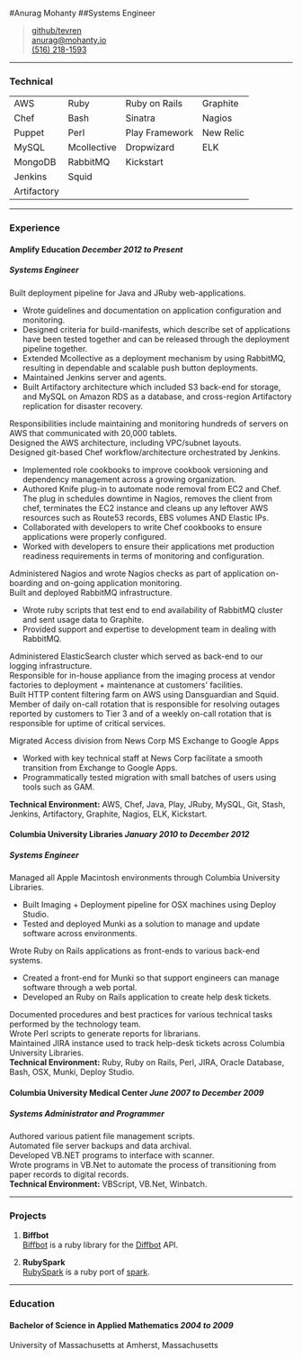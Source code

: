 #Anurag Mohanty
##Systems Engineer

> [github/tevren](http://github.com/tevren)</br>
> [anurag@mohanty.io](mailto:anurag@mohanty.io)</br>
> [(516) 218-1593](tel:+15162181593)</br>

-----
### Technical

|||||
|---|---|---|---|
| AWS| Ruby | Ruby on Rails | Graphite
| Chef| Bash|Sinatra | Nagios|
| Puppet | Perl|Play Framework | New Relic
| MySQL | Mcollective| Dropwizard | ELK
| MongoDB | RabbitMQ | Kickstart
| Jenkins | Squid
| Artifactory |

-----

### Experience

#### Amplify Education _December 2012 to Present_
##### Systems Engineer

Built deployment pipeline for Java and JRuby web-applications.

- Wrote guidelines and documentation on application configuration and monitoring.
- Designed criteria for build-manifests, which describe set of applications have been tested together and can be released through the deployment pipeline together. 
- Extended Mcollective as a deployment mechanism by using RabbitMQ, resulting in dependable and scalable push button deployments.
- Maintained Jenkins server and agents.
- Built Artifactory architecture which included S3 back-end for storage, and MySQL on Amazon RDS as a database, and cross-region Artifactory replication for disaster recovery.

Responsibilities include maintaining and monitoring hundreds of servers on AWS that communicated with 20,000 tablets.</br>
Designed the AWS architecture, including VPC/subnet layouts.</br>
Designed git-based Chef workflow/architecture orchestrated by Jenkins.

- Implemented role cookbooks to improve cookbook versioning and dependency management across a growing organization.
- Authored Knife plug-in to automate node removal from EC2 and Chef. The plug in schedules downtime in Nagios, removes the client from chef, terminates the EC2 instance and cleans up any leftover AWS resources such as Route53 records, EBS volumes AND Elastic IPs.
- Collaborated with developers to write Chef cookbooks to ensure applications were properly configured.
- Worked with developers to ensure their applications met production readiness requirements in terms of monitoring and configuration.

Administered Nagios and wrote Nagios checks as part of application on-boarding and on-going application monitoring.</br>
Built and deployed RabbitMQ infrastructure.

- Wrote ruby scripts that test end to end availability of RabbitMQ cluster and sent usage data to Graphite.
- Provided support and expertise to development team in dealing with RabbitMQ.

Administered ElasticSearch cluster which served as back-end to our logging infrastructure.</br>
Responsible for in-house appliance from the imaging process at vendor factories to deployment + maintenance at customers' facilities.</br>
Built HTTP content filtering farm on AWS using Dansguardian and Squid.</br>
Member of daily on-call rotation that is responsible for resolving outages reported by customers to Tier 3 and of a weekly on-call rotation that is responsible for uptime of critical services.

Migrated Access division from News Corp MS Exchange to Google Apps
- Worked with key technical staff at News Corp facilitate a smooth transition from Exchange to Google Apps.
- Programmatically tested migration with small batches of users using tools such as GAM. 

**Technical Environment:** AWS, Chef, Java, Play, JRuby, MySQL, Git, Stash, Jenkins, Artifactory, Graphite, Nagios, ELK, Kickstart.

#### Columbia University Libraries _January 2010 to December 2012_
##### Systems Engineer

Managed all Apple Macintosh environments through Columbia University Libraries.
- Built Imaging + Deployment pipeline for OSX machines using Deploy Studio.
- Tested and deployed Munki as a solution to manage and update software across environments.

Wrote Ruby on Rails applications as front-ends to various back-end systems.

- Created a front-end for Munki so that support engineers can manage software through a web portal.
- Developed an Ruby on Rails application to create help desk tickets. 

Documented procedures and best practices for various technical tasks performed by the technology team.</br>
Wrote Perl scripts to generate reports for librarians.</br>
Maintained JIRA instance used to track help-desk tickets across Columbia University Libraries.</br>
**Technical Environment:** Ruby, Ruby on Rails, Perl, JIRA, Oracle Database, Bash, OSX, Munki, Deploy Studio.</br>

#### Columbia University Medical Center _June 2007 to December 2009_
##### Systems Administrator and Programmer

Authored various patient file management scripts.</br>
Automated file server backups and data archival. </br>
Developed VB.NET programs to interface with scanner.</br>
Wrote programs in VB.Net to automate the process of transitioning from paper records to digital records.</br>
**Technical Environment:** VBScript, VB.Net, Winbatch.</br>


-----

### Projects

1. **Biffbot**</br>
  [Biffbot](https://github.com/tevren/biffbot)
  is a ruby library for the [Diffbot](https://www.diffbot.com) API.

2. **RubySpark**</br>
  [RubySpark](https://github.com/tevren/rubyspark)
  is a ruby port of <a href=http://zachholman.com/spark/>spark</a>.

-----

### Education

#### Bachelor of Science in Applied Mathematics _2004 to 2009_ </br>
  University of Massachusetts at Amherst, Massachusetts
